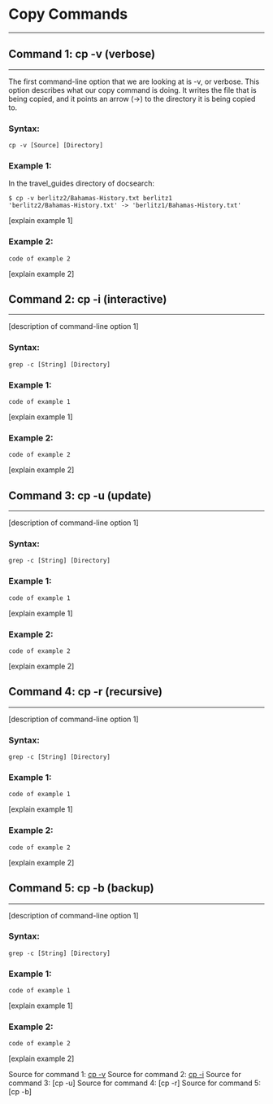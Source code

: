 # **Copy Commands**

---

## **Command 1: cp -v (verbose)**

---

The first command-line option that we are looking at is -v, or verbose. This option describes what our copy command is doing. It writes the file that is being copied, and it points an arrow (->) to the directory it is being copied to.

### Syntax:
```
cp -v [Source] [Directory]
```
### Example 1:

In the travel_guides directory of docsearch:
```
$ cp -v berlitz2/Bahamas-History.txt berlitz1
'berlitz2/Bahamas-History.txt' -> 'berlitz1/Bahamas-History.txt'
```
[explain example 1]

### Example 2:

```
code of example 2
```
[explain example 2]

## **Command 2: cp -i (interactive)**

---

[description of command-line option 1]

### Syntax:
```
grep -c [String] [Directory]
```
### Example 1:

```
code of example 1

```
[explain example 1]

### Example 2:

```
code of example 2
```
[explain example 2]

## **Command 3: cp -u (update)**

---

[description of command-line option 1]

### Syntax:
```
grep -c [String] [Directory]
```
### Example 1:

```
code of example 1

```
[explain example 1]

### Example 2:

```
code of example 2
```
[explain example 2]

## **Command 4: cp -r (recursive)**

---

[description of command-line option 1]

### Syntax:
```
grep -c [String] [Directory]
```
### Example 1:

```
code of example 1

```
[explain example 1]

### Example 2:

```
code of example 2
```
[explain example 2]

## **Command 5: cp -b (backup)**

---

[description of command-line option 1]

### Syntax:
```
grep -c [String] [Directory]
```
### Example 1:

```
code of example 1

```
[explain example 1]

### Example 2:

```
code of example 2
```
[explain example 2]

Source for command 1: [cp -v](https://www.computerhope.com/unix/ucp.htm)
Source for command 2: [cp -i](https://ss64.com/bash/cp.html)
Source for command 3: [cp -u]
Source for command 4: [cp -r]
Source for command 5: [cp -b]
